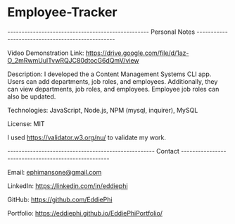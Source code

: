 # Employee-Tracker

-------------------------------------------------- Personal Notes -------------------------------------------------

Video Demonstration Link: https://drive.google.com/file/d/1az-O_2mRwmUulTvwRQJC80dtocG6dQmV/view 

Description:
I developed the a Content Management Systems CLI app. Users can add departments, job roles, and employees. Additionally, they can view departments, job roles, and employees. Employee job roles can also be updated.

Technologies: JavaScript, Node.js, NPM (mysql, inquirer), MySQL

License: MIT

I used https://validator.w3.org/nu/ to validate my work.

---------------------------------------------------- Contact ----------------------------------------------------

Email: ephimansone@gmail.com 

LinkedIn: https://linkedin.com/in/eddiephi

GitHub: https://github.com/EddiePhi

Portfolio: https://eddiephi.github.io/EddiePhiPortfolio/